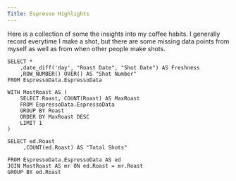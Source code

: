 ```yaml
---
Title: Espresso Highlights
---
```


Here is a collection of some the insights into my coffee habits. I generally record everytime I make a shot, but there are some missing data points from myself as well as from when other people make shots.

```EspressoData
SELECT *
    ,date_diff('day', "Roast Date", "Shot Date") AS Freshness
    ,ROW_NUMBER() OVER() AS "Shot Number"
FROM EspressoData.EspressoData
```

```TopRoast
WITH MostRoast AS (
    SELECT Roast, COUNT(Roast) AS MaxRoast
    FROM EspressoData.EspressoData
    GROUP BY Roast
    ORDER BY MaxRoast DESC
    LIMIT 1
)

SELECT ed.Roast
     ,COUNT(ed.Roast) AS "Total Shots"

FROM EspressoData.EspressoData AS ed
JOIN MostRoast AS mr ON ed.Roast = mr.Roast
GROUP BY ed.Roast
```

<BigValue 
    data={TopRoast} 
    value="Total Shots" 
    title="Most Shots" 
/>
